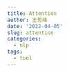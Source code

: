 ```yaml
---
title: Attention
author: 王哲峰
date: '2022-04-05'
slug: attention
categories:
  - nlp
tags:
  - tool
---
```



